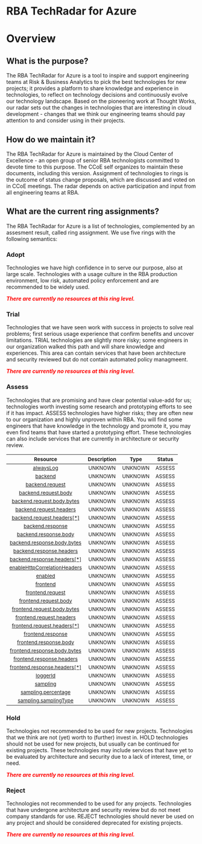 
RBA TechRadar for Azure
=======================

# Overview

## What is the purpose?


The RBA TechRadar for Azure is a tool to inspire and support engineering teams at Risk & Business Analytics to pick the best technologies for new projects; it provides a platform to share knowledge and experience in technologies, to reflect on technology decisions and continuously evolve our technology landscape.  Based on the pioneering work at Thought Works, our radar sets out the changes in technologies that are interesting in cloud development - changes that we think our engineering teams should pay attention to and consider using in their projects.
## How do we maintain it?


The RBA TechRadar for Azure is maintained by the Cloud Center of Excellence - an open group of senior RBA technologists committed to devote time to this purpose.  The CCoE self organizes to maintain these documents, including this version.  Assignment of technologies to rings is the outcome of status change proposals, which are discussed and voted on in CCoE meetings.  The radar depends on active participation and input from all engineering teams at RBA.
## What are the current ring assignments?


The RBA TechRadar for Azure is a list of technologies, complemented by an assesment result, called ring assignment.  We use five rings with the following semantics:
### Adopt


Technologies we have high confidence in to serve our purpose, also at large scale.  Technologies with a usage culture in the RBA production environment, low risk, automated policy enforcement and are recommended to be widely used.  
  
***<font color="red"> There are currently no resources at this ring level. </font>***
### Trial


Technologies that we have seen work with success in projects to solve real problems;  first serious usage experience that confirm benefits and uncover limitations.  TRIAL technologies are slightly more risky; some engineers in our organization walked this path and will share knowledge and experiences.  This area can contain services that have been architecture and security reviewed but do not contain automated policy managmeent.  
  
***<font color="red"> There are currently no resources at this ring level. </font>***
### Assess


Technologies that are promising and have clear potential value-add for us; technologies worth investing some research and prototyping efforts to see if it has impact.  ASSESS technologies have higher risks;  they are often new to our organization and highly unproven within RBA.  You will find some engineers that have knowledge in the technology and promote it, you may even find teams that have started a prototyping effort.  These technologies can also include services that are currently in architecture or security review.  

|<sub>Resource</sub>|<sub>Description</sub>|<sub>Type</sub>|<sub>Status</sub>|
| :---: | :---: | :---: | :---: |
|<sub>[alwaysLog](https://github.com/openrba/python-azure-techradar/tree/master/Microsoft.ApiManagement/service/apis/diagnostics/alwaysLog)</sub>|<sub>UNKNOWN</sub>|<sub>UNKNOWN</sub>|<sub>ASSESS</sub>|
|<sub>[backend](https://github.com/openrba/python-azure-techradar/tree/master/Microsoft.ApiManagement/service/apis/diagnostics/backend)</sub>|<sub>UNKNOWN</sub>|<sub>UNKNOWN</sub>|<sub>ASSESS</sub>|
|<sub>[backend.request](https://github.com/openrba/python-azure-techradar/tree/master/Microsoft.ApiManagement/service/apis/diagnostics/backend.request)</sub>|<sub>UNKNOWN</sub>|<sub>UNKNOWN</sub>|<sub>ASSESS</sub>|
|<sub>[backend.request.body](https://github.com/openrba/python-azure-techradar/tree/master/Microsoft.ApiManagement/service/apis/diagnostics/backend.request.body)</sub>|<sub>UNKNOWN</sub>|<sub>UNKNOWN</sub>|<sub>ASSESS</sub>|
|<sub>[backend.request.body.bytes](https://github.com/openrba/python-azure-techradar/tree/master/Microsoft.ApiManagement/service/apis/diagnostics/backend.request.body.bytes)</sub>|<sub>UNKNOWN</sub>|<sub>UNKNOWN</sub>|<sub>ASSESS</sub>|
|<sub>[backend.request.headers](https://github.com/openrba/python-azure-techradar/tree/master/Microsoft.ApiManagement/service/apis/diagnostics/backend.request.headers)</sub>|<sub>UNKNOWN</sub>|<sub>UNKNOWN</sub>|<sub>ASSESS</sub>|
|<sub>[backend.request.headers[*]](https://github.com/openrba/python-azure-techradar/tree/master/Microsoft.ApiManagement/service/apis/diagnostics/backend.request.headers[*])</sub>|<sub>UNKNOWN</sub>|<sub>UNKNOWN</sub>|<sub>ASSESS</sub>|
|<sub>[backend.response](https://github.com/openrba/python-azure-techradar/tree/master/Microsoft.ApiManagement/service/apis/diagnostics/backend.response)</sub>|<sub>UNKNOWN</sub>|<sub>UNKNOWN</sub>|<sub>ASSESS</sub>|
|<sub>[backend.response.body](https://github.com/openrba/python-azure-techradar/tree/master/Microsoft.ApiManagement/service/apis/diagnostics/backend.response.body)</sub>|<sub>UNKNOWN</sub>|<sub>UNKNOWN</sub>|<sub>ASSESS</sub>|
|<sub>[backend.response.body.bytes](https://github.com/openrba/python-azure-techradar/tree/master/Microsoft.ApiManagement/service/apis/diagnostics/backend.response.body.bytes)</sub>|<sub>UNKNOWN</sub>|<sub>UNKNOWN</sub>|<sub>ASSESS</sub>|
|<sub>[backend.response.headers](https://github.com/openrba/python-azure-techradar/tree/master/Microsoft.ApiManagement/service/apis/diagnostics/backend.response.headers)</sub>|<sub>UNKNOWN</sub>|<sub>UNKNOWN</sub>|<sub>ASSESS</sub>|
|<sub>[backend.response.headers[*]](https://github.com/openrba/python-azure-techradar/tree/master/Microsoft.ApiManagement/service/apis/diagnostics/backend.response.headers[*])</sub>|<sub>UNKNOWN</sub>|<sub>UNKNOWN</sub>|<sub>ASSESS</sub>|
|<sub>[enableHttpCorrelationHeaders](https://github.com/openrba/python-azure-techradar/tree/master/Microsoft.ApiManagement/service/apis/diagnostics/enableHttpCorrelationHeaders)</sub>|<sub>UNKNOWN</sub>|<sub>UNKNOWN</sub>|<sub>ASSESS</sub>|
|<sub>[enabled](https://github.com/openrba/python-azure-techradar/tree/master/Microsoft.ApiManagement/service/apis/diagnostics/enabled)</sub>|<sub>UNKNOWN</sub>|<sub>UNKNOWN</sub>|<sub>ASSESS</sub>|
|<sub>[frontend](https://github.com/openrba/python-azure-techradar/tree/master/Microsoft.ApiManagement/service/apis/diagnostics/frontend)</sub>|<sub>UNKNOWN</sub>|<sub>UNKNOWN</sub>|<sub>ASSESS</sub>|
|<sub>[frontend.request](https://github.com/openrba/python-azure-techradar/tree/master/Microsoft.ApiManagement/service/apis/diagnostics/frontend.request)</sub>|<sub>UNKNOWN</sub>|<sub>UNKNOWN</sub>|<sub>ASSESS</sub>|
|<sub>[frontend.request.body](https://github.com/openrba/python-azure-techradar/tree/master/Microsoft.ApiManagement/service/apis/diagnostics/frontend.request.body)</sub>|<sub>UNKNOWN</sub>|<sub>UNKNOWN</sub>|<sub>ASSESS</sub>|
|<sub>[frontend.request.body.bytes](https://github.com/openrba/python-azure-techradar/tree/master/Microsoft.ApiManagement/service/apis/diagnostics/frontend.request.body.bytes)</sub>|<sub>UNKNOWN</sub>|<sub>UNKNOWN</sub>|<sub>ASSESS</sub>|
|<sub>[frontend.request.headers](https://github.com/openrba/python-azure-techradar/tree/master/Microsoft.ApiManagement/service/apis/diagnostics/frontend.request.headers)</sub>|<sub>UNKNOWN</sub>|<sub>UNKNOWN</sub>|<sub>ASSESS</sub>|
|<sub>[frontend.request.headers[*]](https://github.com/openrba/python-azure-techradar/tree/master/Microsoft.ApiManagement/service/apis/diagnostics/frontend.request.headers[*])</sub>|<sub>UNKNOWN</sub>|<sub>UNKNOWN</sub>|<sub>ASSESS</sub>|
|<sub>[frontend.response](https://github.com/openrba/python-azure-techradar/tree/master/Microsoft.ApiManagement/service/apis/diagnostics/frontend.response)</sub>|<sub>UNKNOWN</sub>|<sub>UNKNOWN</sub>|<sub>ASSESS</sub>|
|<sub>[frontend.response.body](https://github.com/openrba/python-azure-techradar/tree/master/Microsoft.ApiManagement/service/apis/diagnostics/frontend.response.body)</sub>|<sub>UNKNOWN</sub>|<sub>UNKNOWN</sub>|<sub>ASSESS</sub>|
|<sub>[frontend.response.body.bytes](https://github.com/openrba/python-azure-techradar/tree/master/Microsoft.ApiManagement/service/apis/diagnostics/frontend.response.body.bytes)</sub>|<sub>UNKNOWN</sub>|<sub>UNKNOWN</sub>|<sub>ASSESS</sub>|
|<sub>[frontend.response.headers](https://github.com/openrba/python-azure-techradar/tree/master/Microsoft.ApiManagement/service/apis/diagnostics/frontend.response.headers)</sub>|<sub>UNKNOWN</sub>|<sub>UNKNOWN</sub>|<sub>ASSESS</sub>|
|<sub>[frontend.response.headers[*]](https://github.com/openrba/python-azure-techradar/tree/master/Microsoft.ApiManagement/service/apis/diagnostics/frontend.response.headers[*])</sub>|<sub>UNKNOWN</sub>|<sub>UNKNOWN</sub>|<sub>ASSESS</sub>|
|<sub>[loggerId](https://github.com/openrba/python-azure-techradar/tree/master/Microsoft.ApiManagement/service/apis/diagnostics/loggerId)</sub>|<sub>UNKNOWN</sub>|<sub>UNKNOWN</sub>|<sub>ASSESS</sub>|
|<sub>[sampling](https://github.com/openrba/python-azure-techradar/tree/master/Microsoft.ApiManagement/service/apis/diagnostics/sampling)</sub>|<sub>UNKNOWN</sub>|<sub>UNKNOWN</sub>|<sub>ASSESS</sub>|
|<sub>[sampling.percentage](https://github.com/openrba/python-azure-techradar/tree/master/Microsoft.ApiManagement/service/apis/diagnostics/sampling.percentage)</sub>|<sub>UNKNOWN</sub>|<sub>UNKNOWN</sub>|<sub>ASSESS</sub>|
|<sub>[sampling.samplingType](https://github.com/openrba/python-azure-techradar/tree/master/Microsoft.ApiManagement/service/apis/diagnostics/sampling.samplingType)</sub>|<sub>UNKNOWN</sub>|<sub>UNKNOWN</sub>|<sub>ASSESS</sub>|

### Hold


Technologies not recommended to be used for new projects. Technologies that we think are not (yet) worth to (further) invest in.  HOLD technologies should not be used for new projects, but usually can be continued for existing projects.  These technologies may include services that have yet to be evaluated by architecture and security due to a lack of interest, time, or need.  
  
***<font color="red"> There are currently no resources at this ring level. </font>***
### Reject


Technologies not recommended to be used for any projects. Technologies that have undergone architecture and security review but do not meet company standards for use.  REJECT technologies should never be used on any project and should be considered deprecated for existing projects.  
  
***<font color="red"> There are currently no resources at this ring level. </font>***